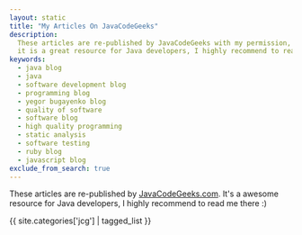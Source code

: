 ```yaml
---
layout: static
title: "My Articles On JavaCodeGeeks"
description:
  These articles are re-published by JavaCodeGeeks with my permission,
  it is a great resource for Java developers, I highly recommend to read me there
keywords:
  - java blog
  - java
  - software development blog
  - programming blog
  - yegor bugayenko blog
  - quality of software
  - software blog
  - high quality programming
  - static analysis
  - software testing
  - ruby blog
  - javascript blog
exclude_from_search: true
---
```


These articles are re-published by [JavaCodeGeeks.com](http://www.javacodegeeks.com/author/yegor-bugayenko/).
It's a awesome resource for Java developers, I highly
recommend to read me there :)

{{ site.categories['jcg'] | tagged_list }}
